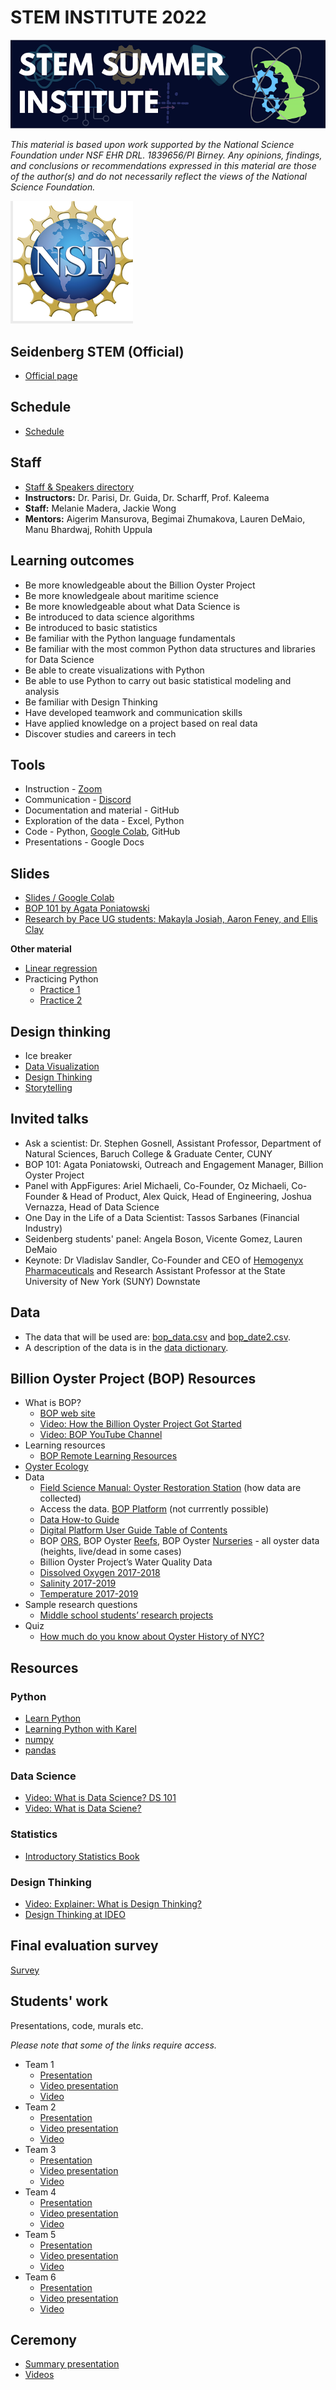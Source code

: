 # STEM INSTITUTE 2022

![logostem2020](https://github.com/PACESTEM/STEMINSTITUTE2020/blob/main/logostem2020.png)

*This material is based upon work supported by the National Science Foundation under NSF EHR DRL. 1839656/PI Birney. Any opinions, findings, and conclusions or recommendations expressed in this material are those of the author(s) and do not necessarily reflect the views of the National Science Foundation.*

![](https://github.com/PACESTEM/STEMINSTITUTE2020/blob/main/nsf.png)

## Seidenberg STEM (Official) 

* [Official page](https://www.pace.edu/seidenberg/special-events/stem-summer-institute)

## Schedule 

* [Schedule](https://docs.google.com/spreadsheets/d/1xVWEArEMVDTkQFv8RsUNJ5qykVZ5uiKN1G9RHWQTw9Y/edit?usp=sharing)
  
## Staff

* [Staff & Speakers directory](https://docs.google.com/presentation/d/1SfyqaGq-MFzXVbHx08kAo840Q2yhZxeG-zby8BgLba4/edit?usp=sharing)
* **Instructors:** Dr. Parisi, Dr. Guida, Dr. Scharff, Prof. Kaleema
* **Staff:** Melanie Madera, Jackie Wong
* **Mentors:** Aigerim Mansurova, Begimai Zhumakova, Lauren DeMaio, Manu Bhardwaj, Rohith Uppula 

## Learning outcomes

- Be more knowledgeable about the Billion Oyster Project
- Be more knowledgeale about maritime science
- Be more knowledgeable about what Data Science is
- Be introduced to data science algorithms
- Be introduced to basic statistics
- Be familiar with the Python language fundamentals 
- Be familiar with the most common Python data structures and libraries for Data Science
- Be able to create visualizations with Python
- Be able to use Python to carry out basic statistical modeling and analysis
- Be familiar with Design Thinking
- Have developed teamwork and communication skills
- Have applied knowledge on a project based on real data
- Discover studies and careers in tech

## Tools

* Instruction - [Zoom](https://docs.google.com/document/d/1EA4UlzNcHmqNC3RdYXvN3N4loJauZpHhSJ5to0Iym4M/edit?usp=sharing)
* Communication - [Discord](https://discord.com)
* Documentation and material - GitHub
* Exploration of the data - Excel, Python
* Code - Python, [Google Colab](https://colab.research.google.com), GitHub
* Presentations - Google Docs

## Slides

* [Slides / Google Colab](https://drive.google.com/file/d/1mEtjMZQOZlgPh1tjct76wlsucO-RbmQW/view?usp=sharing)
* [BOP 101 by Agata Poniatowski](https://github.com/PACESTEM/STEMINSTITUTE2022/blob/main/Intro%20to%20the%20Billion%20Oyster%20Project.pdf)
* [Research by Pace UG students: Makayla Josiah, Aaron Feney, and Ellis Clay](https://docs.google.com/forms/d/e/1FAIpQLSelXNn9wL9xgDM3BTHzuFMFV5RkH48yqMV6nnrpxotE7n_hFQ/viewform)

**Other material**

* [Linear regression](https://colab.research.google.com/drive/1ENV1wA59wjmOFhutnkFT_-aQNddbLCVy?usp=sharing)
* Practicing Python
  * [Practice 1](https://drive.google.com/file/d/1OaMLjPJv9Tz3RsO1TtWIjqR5Yrd36Oz9/view?usp=sharing)
  * [Practice 2](https://drive.google.com/file/d/1FBWYpJ9hAE1n8men8cJ3DmPd9EMR8vvX/view?usp=sharing)
  
## Design thinking

* Ice breaker
* [Data Visualization](https://docs.google.com/presentation/d/1jf5dnhHe3aDcaNdfqTdr9WaW37MJqwe5J3oEfeoCzQY/edit?usp=sharing)
* [Design Thinking](https://drive.google.com/file/d/1DXxFMXPoggqbXXGSmgenH_RP4ALcWssD/view?usp=sharing)
* [Storytelling](https://github.com/PACESTEM/STEMINSTITUTE2022/blob/main/STORYTELLING.pdf)

## Invited talks

* Ask a scientist: Dr. Stephen Gosnell, Assistant Professor, Department of Natural Sciences, Baruch College & Graduate Center, CUNY
* BOP 101: Agata Poniatowski, Outreach and Engagement Manager, Billion Oyster Project
* Panel with AppFigures: Ariel Michaeli, Co-Founder, Oz Michaeli, Co-Founder & Head of Product, Alex Quick, Head of Engineering, Joshua Vernazza, Head of Data Science
* One Day in the Life of a Data Scientist: Tassos Sarbanes (Financial Industry)
* Seidenberg students' panel: Angela Boson, Vicente Gomez, Lauren DeMaio 
* Keynote: Dr Vladislav Sandler, Co-Founder and CEO of [Hemogenyx Pharmaceuticals](https://hemogenyx.com/people/dr-vladislav-sandler-ph.d) and Research Assistant Professor at the State University of New York (SUNY) Downstate

## Data

* The data that will be used are: [bop_data.csv](https://github.com/PACESTEM/STEMINSTITUTE2021/blob/main/data/bop_data.csv) and [bop_date2.csv](https://github.com/PACESTEM/STEMINSTITUTE2021/blob/main/data/bop_data2.csv). 
* A description of the data is in the [data dictionary](https://github.com/PACESTEM/STEMINSTITUTE2021/blob/main/data/DataDictionary.csv).

## Billion Oyster Project (BOP) Resources

* What is BOP?
  * [BOP web site](https://www.billionoysterproject.org)
  * [Video: How the Billion Oyster Project Got Started](https://youtu.be/bIre6IK1YxQ)
  * [Video: BOP YouTube Channel](https://www.youtube.com/channel/UCu51XPII7JI7ANH_1xklViA)
* Learning resources
  * [BOP Remote Learning Resources](https://www.billionoysterproject.org/remote-learning)
* [Oyster Ecology](https://docs.google.com/document/d/1AIbXSvcxBy1mcWgarnsKcc8aIhqYLCSuFEWFUtxBgVg/edit?ts=60ae5aaa)
* Data
  * [Field Science Manual: Oyster Restoration Station](https://drive.google.com/file/d/0Bzf_STNcTtRmZF9ldmdWRzcxdFk/view) (how data are collected)
  * Access the data. [BOP Platform](https://platform.bop.nyc/expeditions/data) (not currrently possible)
  * [Data How-to Guide](https://github.com/BillionOysterProject/docs/wiki/Data-How-To-Guide)
  * [Digital Platform User Guide Table of Contents](https://github.com/BillionOysterProject/docs/wiki/Digital-Platform-User-Guide-Table-of-Contents)
  * BOP [ORS](https://docs.google.com/spreadsheets/d/1t48Rxz7MpZNZAyAkNjpcBv-TxIyDvMchy2Ku4rxsL6A/edit), BOP Oyster [Reefs](https://docs.google.com/spreadsheets/d/1Ni_Lab5TRogjsxrvLmEDxHiVlR9Xx1q7NY_A_220oik/edit#gid=35877098), BOP Oyster [Nurseries](https://docs.google.com/spreadsheets/d/1B1X9731-b76SdbxyHsdDvfMvIIDfIMFfQTsKpFf0Ku4/edit#gid=0) - all oyster data (heights, live/dead in some cases)
  * Billion Oyster Project’s Water Quality Data
  * [Dissolved Oxygen 2017-2018](https://docs.google.com/spreadsheets/d/11WhZ2qIl6vg5c_I7Stv8qO_Tj-LLmUQ8GCE-K6jciyE/edit#gid=0)
  * [Salinity 2017-2019](https://docs.google.com/spreadsheets/d/18It3ZeqJlPE1-lS-3VTuQ2WzSJPZTwS-jWSnL4YqdQo/edit#gid=0)
  * [Temperature 2017-2019](https://docs.google.com/spreadsheets/d/1DlQKw6iq5-k8IoFDL0vfyuqPuMV0mD4Fdrbp1OD1CKo/edit#gid=0)
* Sample research questions
  * [Middle school students’ research projects](https://www.flickr.com/photos/nyhf/sets/72157683204769971/page1)
* Quiz
  * [How much do you know about Oyster History of NYC?](https://quiz.tryinteract.com/#/5eed0e0f772a3800143efbd7)
  
## Resources

### Python

* [Learn Python](https://www.learnpython.org)
* [Learning Python with Karel](https://compedu.stanford.edu/karel-reader/docs/python/en/chapter1.html)
* [numpy](https://www.learnpython.org/en/Numpy_Arrays)
* [pandas](https://www.learnpython.org/en/Pandas_Basics)

### Data Science

* [Video: What is Data Science? DS 101](https://www.youtube.com/watch?v=z1kPKBdYks4)
* [Video: What is Data Sciene?](https://youtu.be/X3paOmcrTjQ)

### Statistics

* [Introductory Statistics Book](https://openstax.org/details/books/introductory-statistics)

### Design Thinking

* [Video: Explainer: What is Design Thinking?](https://www.youtube.com/watch?v=_WI3B54m6SU)
* [Design Thinking at IDEO](https://www.ideou.com/pages/design-thinking)

## Final evaluation survey

[Survey](http://s.alchemer.com/s3/2021-22-CCERS-ITEST-STEM-C)

## Students' work

Presentations, code, murals etc.

*Please note that some of the links require access.*

* Team 1
    - [Presentation]()
    - [Video presentation]()
    - [Video]()
* Team 2
    - [Presentation]()
    - [Video presentation]()
    - [Video]()
* Team 3
    - [Presentation]()
    - [Video presentation]()
    - [Video]()
* Team 4
    - [Presentation]()
    - [Video presentation](https://drive.google.com/file/d/1VzLYmonvsdVkxtw-TsX1B_Bvp3V99490/view?usp=sharing)
    - [Video]()
* Team 5
    - [Presentation]()
    - [Video presentation]()
    - [Video]()
* Team 6
    - [Presentation]()
    - [Video presentation]()
    - [Video]()

## Ceremony

* [Summary presentation](TBD)
* [Videos](TBD)

